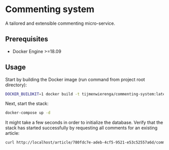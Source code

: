 # Commenting system
A tailored and extensible commenting micro-service.

## Prerequisites
* Docker Engine >=18.09

## Usage
Start by building the Docker image (run command from project root directory):
```bash
DOCKER_BUILDKIT=1 docker build -t tijmenwierenga/commenting-system:latest .
```

Next, start the stack:
```bash
docker-compose up -d
```

It might take a few seconds in order to initialize the database.
Verify that the stack has started successfully by requesting all comments for an existing article:
```bash
curl http://localhost/article/780fdc7e-adeb-4cf5-9521-e53c52557a6d/comments
```